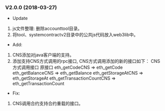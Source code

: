 ### V2.0.0 (2018-03-27)  

* Update  
1. js文件整理: 删除accounttool目录。
2. 将tool、systemcontractv2目录中的公共js代码放入web3lib中。 

* Add:
1. CNS添加对java客户端的支持。
2. 添加支持CNS方式调用的rpc接口, CNS方式调用添加的新的接口如下：
CNS方式调用接口                 原接口
eth_getCodeCNS             =>    eth_getCode
eth_getBalanceCNS           =>    eth_getBalance
eth_getStorageAtCNS         =>    eth_getStorageAt
eth_getTransactionCountCNS   =>    eth_getTransactionCount

* Fix:
1. CNS调用合约支持合约重载的接口。